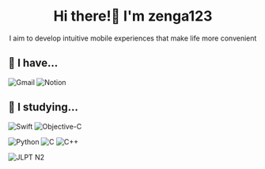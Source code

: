 <div align="center">

# Hi there!👋 I'm zenga123

I aim to develop intuitive mobile experiences that make life more convenient

</div>

## 🔭 I have...
![Gmail](https://img.shields.io/badge/Gmail-D14836?style=flat-square&logo=gmail&logoColor=white)
![Notion](https://img.shields.io/badge/Notion-000000?style=flat-square&logo=notion&logoColor=white)

## 🌱 I studying...
![Swift](https://img.shields.io/badge/Swift-FA7343?style=flat-square&logo=swift&logoColor=white)
![Objective-C](https://img.shields.io/badge/Objective--C-000000?style=flat-square&logo=apple&logoColor=white)

![Python](https://img.shields.io/badge/Python-3776AB?style=flat-square&logo=python&logoColor=white)
![C](https://img.shields.io/badge/C-A8B9CC?style=flat-square&logo=c&logoColor=black)
![C++](https://img.shields.io/badge/C++-00599C?style=flat-square&logo=c%2B%2B&logoColor=white)

![JLPT N2](https://img.shields.io/badge/JLPT-N2-blue?style=flat-square)

<!--
**zenga123/zenga123** is a ✨ _special_ ✨ repository because its `README.md` (this file) appears on your GitHub profile.

Here are some ideas to get you started:

- 🔭 I’m currently working on ...
- 🌱 I’m currently learning ...
- 👯 I’m looking to collaborate on ...
- 🤔 I’m looking for help with ...
- 💬 Ask me about ...
- 📫 How to reach me: ...
- 😄 Pronouns: ...
- ⚡ Fun fact: ...
-->
